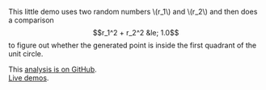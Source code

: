 This little demo uses two random numbers \\(r_1\\) and \\(r_2\\) and
then does a comparison $$r_1^2 + r_2^2 &le; 1.0$$ to figure out whether
the generated point is inside the first quadrant of the unit circle.

<i class="fa fa-fw fa-github"></i>
This [analysis is on GitHub](https://github.com/svenkreiss/databench_examples/tree/master/analyses/simplepi).<br />
<i class="fa fa-fw fa-external-link"></i>
[Live demos](http://databench-examples.svenkreiss.com).
